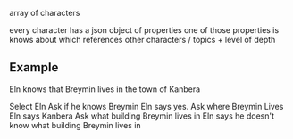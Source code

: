 

array of characters

every character has a json object of properties
one of those properties is knows about which references other characters / topics + level of depth



## Example

Eln knows that Breymin lives in the town of Kanbera

Select Eln
Ask if he knows Breymin
Eln says yes.
Ask where Breymin Lives
Eln says Kanbera
Ask what building Breymin lives in
Eln says he doesn't know what building Breymin lives in